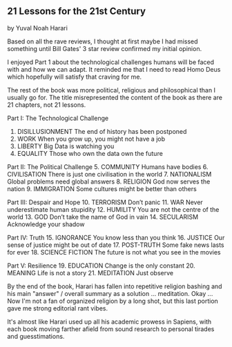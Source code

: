## 21 Lessons for the 21st Century
by Yuval Noah Harari

Based on all the rave reviews, I thought at first maybe I had missed something until Bill Gates' 3 star review confirmed my initial opinion.

I enjoyed Part 1 about the technological challenges humans will be faced with and how we can adapt. It reminded me that I need to read Homo Deus which hopefully will satisfy that craving for me.

The rest of the book was more political, religious and philosophical than I usually go for. The title misrepresented the content of the book as there are 21 chapters, not 21 lessons.

Part I: The Technological Challenge
1. DISILLUSIONMENT The end of history has been postponed
2. WORK When you grow up, you might not have a job
3. LIBERTY Big Data is watching you
4. EQUALITY Those who own the data own the future

Part II: The Political Challenge
5. COMMUNITY Humans have bodies
6. CIVILISATION There is just one civilisation in the world
7. NATIONALISM Global problems need global answers
8. RELIGION God now serves the nation
9. IMMIGRATION Some cultures might be better than others

Part III: Despair and Hope
10. TERRORISM Don’t panic
11. WAR Never underestimate human stupidity
12. HUMILITY You are not the centre of the world
13. GOD Don’t take the name of God in vain
14. SECULARISM Acknowledge your shadow

Part IV: Truth
15. IGNORANCE You know less than you think
16. JUSTICE Our sense of justice might be out of date
17. POST-TRUTH Some fake news lasts for ever
18. SCIENCE FICTION The future is not what you see in the movies

Part V: Resilience
19. EDUCATION Change is the only constant
20. MEANING Life is not a story
21. MEDITATION Just observe

By the end of the book, Harari has fallen into repetitive religion bashing and his main "answer" / overall summary as a solution ... meditation. Okay ... Now I'm not a fan of organized religion by a long shot, but this last portion gave me strong editorial rant vibes.

It's almost like Harari used up all his academic prowess in Sapiens, with each book moving farther afield from sound research to personal tirades and guesstimations.